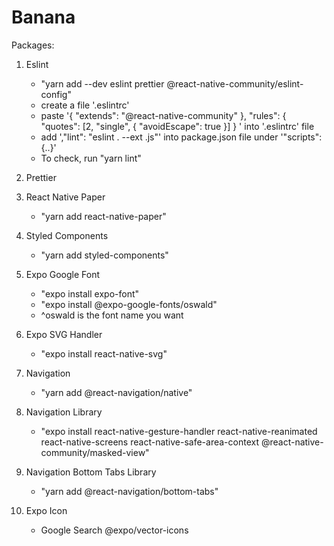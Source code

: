 # Banana

Packages:

1. Eslint

   - "yarn add --dev eslint prettier @react-native-community/eslint-config"
   - create a file '.eslintrc'
   - paste '{
     "extends": "@react-native-community"
     },
     "rules": {
     "quotes": [2, "single", { "avoidEscape": true }]
     } ' into '.eslintrc' file
   - add ',"lint": "eslint . --ext .js"' into package.json file under '"scripts": {..}'
   - To check, run "yarn lint"

2. Prettier

3. React Native Paper

   - "yarn add react-native-paper"

4. Styled Components

   - "yarn add styled-components"

5. Expo Google Font

   - "expo install expo-font"
   - "expo install @expo-google-fonts/oswald"
   - ^oswald is the font name you want

6. Expo SVG Handler

   - "expo install react-native-svg"

7. Navigation

   - "yarn add @react-navigation/native"

8. Navigation Library

   - "expo install react-native-gesture-handler react-native-reanimated react-native-screens react-native-safe-area-context @react-native-community/masked-view"

9. Navigation Bottom Tabs Library

   - "yarn add @react-navigation/bottom-tabs"

10. Expo Icon
    - Google Search @expo/vector-icons
